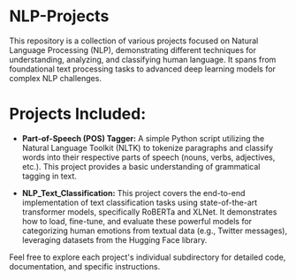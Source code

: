 # NLP-Projects

This repository is a collection of various projects focused on Natural Language Processing (NLP), demonstrating different techniques for understanding, analyzing, and classifying human language. It spans from foundational text processing tasks to advanced deep learning models for complex NLP challenges.

# Projects Included:

* **Part-of-Speech (POS) Tagger:**
A simple Python script utilizing the Natural Language Toolkit (NLTK) to tokenize paragraphs and classify words into their respective parts of speech (nouns, verbs, adjectives, etc.). This project provides a basic understanding of grammatical tagging in text.

* **NLP_Text_Classification:**
This project covers the end-to-end implementation of text classification tasks using state-of-the-art transformer models, specifically RoBERTa and XLNet. It demonstrates how to load, fine-tune, and evaluate these powerful models for categorizing human emotions from textual data (e.g., Twitter messages), leveraging datasets from the Hugging Face library.

Feel free to explore each project's individual subdirectory for detailed code, documentation, and specific instructions.
